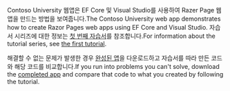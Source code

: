 <span data-ttu-id="976da-101">Contoso University 웹앱은 EF Core 및 Visual Studio를 사용하여 Razer Page 웹앱을 만드는 방법을 보여줍니다.</span><span class="sxs-lookup"><span data-stu-id="976da-101">The Contoso University web app demonstrates how to create Razor Pages web apps using EF Core and Visual Studio.</span></span> <span data-ttu-id="976da-102">자습서 시리즈에 대한 정보는 [첫 번째 자습서](xref:data/ef-rp/intro)를 참조합니다.</span><span class="sxs-lookup"><span data-stu-id="976da-102">For information about the tutorial series, see [the first tutorial](xref:data/ef-rp/intro).</span></span>

<span data-ttu-id="976da-103">해결할 수 없는 문제가 발생한 경우 [완성된 앱](https://github.com/dotnet/AspNetCore.Docs/tree/master/aspnetcore/data/ef-rp/intro/samples)을 다운로드하고 자습서를 따라 만든 코드와 해당 코드를 비교합니다.</span><span class="sxs-lookup"><span data-stu-id="976da-103">If you run into problems you can't solve, download the [completed app](https://github.com/dotnet/AspNetCore.Docs/tree/master/aspnetcore/data/ef-rp/intro/samples) and compare that code to what you created by following the tutorial.</span></span>
